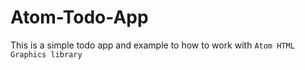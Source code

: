 # Atom-Todo-App
This is a simple todo app and example to how to work with `Atom HTML Graphics library`
